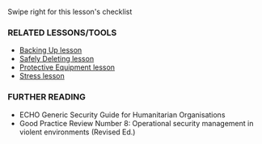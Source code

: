 [Title]: # (Что теперь?)
[Order]: # (6)

Swipe right for this lesson's checklist

### RELATED LESSONS/TOOLS

*   [Backing Up lesson](umbrella://lesson/backing-up)
*   [Safely Deleting lesson](umbrella://lesson/safely-deleting)
*   [Protective Equipment lesson](umbrella://lesson/protective-equipment)
*   [Stress lesson](umbrella://lesson/stress)



### FURTHER READING

*   ECHO Generic Security Guide for Humanitarian Organisations
*   Good Practice Review Number 8: Operational security management in violent environments (Revised Ed.)